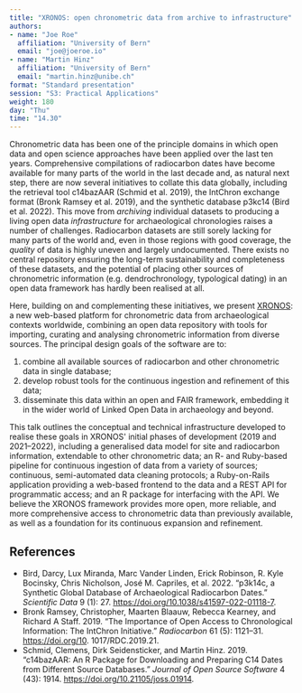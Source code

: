 ```yaml
---
title: "XRONOS: open chronometric data from archive to infrastructure"
authors:
- name: "Joe Roe"
  affiliation: "University of Bern"
  email: "joe@joeroe.io"
- name: "Martin Hinz"
  affiliation: "University of Bern"
  email: "martin.hinz@unibe.ch"
format: "Standard presentation"
session: "S3: Practical Applications"
weight: 180
day: "Thu"
time: "14.30"
---
```


Chronometric data has been one of the principle domains in which open data and open science approaches have been applied over the last ten years.
Comprehensive compilations of radiocarbon dates have become available for many parts of the world in the last decade and, as natural next step, there are now several initiatives to collate this data globally, including the retrieval tool c14bazAAR (Schmid et al. 2019), the IntChron exchange format (Bronk Ramsey et al. 2019), and the synthetic database p3kc14 (Bird et al. 2022).
This move from *archiving* individual datasets to producing a living open data *infrastructure* for archaeological chronologies raises a number of challenges.
Radiocarbon datasets are still sorely lacking for many parts of the world and, even in those regions with good coverage, the *quality* of data is highly uneven and largely undocumented.
There exists no central repository ensuring the long-term sustainability and completeness of these datasets,
and the potential of placing other sources of chronometric information (e.g. dendrochronology, typological dating) in an open data framework has hardly been realised at all.

Here, building on and complementing these initiatives, we present [XRONOS](https://xronos.ch): a new web-based platform for chronometric data from archaeological contexts worldwide, combining an open data repository with tools for importing, curating and analysing chronometric information from diverse sources.
The principal design goals of the software are to:

1. combine all available sources of radiocarbon and other chronometric data in single database;
2. develop robust tools for the continuous ingestion and refinement of this data;
3. disseminate this data within an open and FAIR framework, embedding it in the wider world of Linked Open Data in archaeology and beyond.

This talk outlines the conceptual and technical infrastructure developed to realise these goals in XRONOS' initial phases of development (2019 and 2021–2022), including
a generalised data model for site and radiocarbon information, extendable to other chronometric data;
an R- and Ruby-based pipeline for continuous ingestion of data from a variety of sources;
continuous, semi-automated data cleaning protocols;
a Ruby-on-Rails application providing a web-based frontend to the data and a REST API for programmatic access;
and an R package for interfacing with the API.
We believe the XRONOS framework provides more open, more reliable, and more comprehensive access to chronometric data than previously available, as well as a foundation for its continuous expansion and refinement.

## References

* Bird, Darcy, Lux Miranda, Marc Vander Linden, Erick Robinson, R. Kyle Bocinsky, Chris Nicholson, José M. Capriles, et al. 2022. “p3k14c, a Synthetic Global Database of Archaeological Radiocarbon Dates.” *Scientific Data* 9 (1): 27. https://doi.org/10.1038/s41597-022-01118-7.
* Bronk Ramsey, Christopher, Maarten Blaauw, Rebecca Kearney, and Richard A Staff. 2019. “The Importance of Open Access to Chronological Information: The IntChron Initiative.” *Radiocarbon* 61 (5): 1121–31. https://doi.org/10.  1017/RDC.2019.21.
* Schmid, Clemens, Dirk Seidensticker, and Martin Hinz. 2019. “c14bazAAR: An R Package for Downloading and Preparing C14 Dates from Different Source Databases.” *Journal of Open Source Software* 4 (43): 1914. https://doi.org/10.21105/joss.01914.
